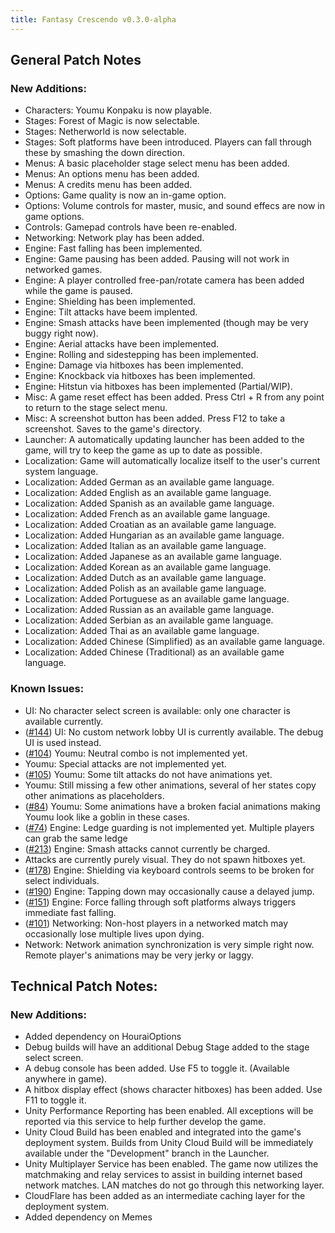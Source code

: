 ```yaml
---
title: Fantasy Crescendo v0.3.0-alpha
---
```

## General Patch Notes

### New Additions:
* Characters: Youmu Konpaku is now playable.
* Stages: Forest of Magic is now selectable.
* Stages: Netherworld is now selectable.
* Stages: Soft platforms have been introduced. Players can fall through these by smashing the down direction.
* Menus: A basic placeholder stage select menu has been added.
* Menus: An options menu has been added.
* Menus: A credits menu has been added.
* Options: Game quality is now an in-game option.
* Options: Volume controls for master, music, and sound effecs are now in game options.
* Controls: Gamepad controls have been re-enabled.
* Networking: Network play has been added.
* Engine: Fast falling has been implemented.
* Engine: Game pausing has been added. Pausing will not work in networked games.
* Engine: A player controlled free-pan/rotate camera has been added while the game is paused.
* Engine: Shielding has been implemented.
* Engine: Tilt attacks have beem implented.
* Engine: Smash attacks have been implemented (though may be very buggy right now).
* Engine: Aerial attacks have been implemented.
* Engine: Rolling and sidestepping has been implemented.
* Engine: Damage via hitboxes has been implemented.
* Engine: Knockback via hitboxes has been implemented.
* Engine: Hitstun via hitboxes has been implemented (Partial/WIP).
* Misc: A game reset effect has been added. Press Ctrl + R from any point to return to the stage select  menu.
* Misc: A screenshot button has been added. Press F12 to take a screenshot. Saves to the game's directory.
* Launcher: A automatically updating launcher has been added to the game, will try to keep the game as up  to date as possible.
* Localization: Game will automatically localize itself to the user's current system language.
* Localization: Added German as an available game language.
* Localization: Added English as an available game language.
* Localization: Added Spanish as an available game language.
* Localization: Added French as an available game language.
* Localization: Added Croatian as an available game language.
* Localization: Added Hungarian as an available game language.
* Localization: Added Italian as an available game language.
* Localization: Added Japanese as an available game language.
* Localization: Added Korean as an available game language.
* Localization: Added Dutch as an available game language.
* Localization: Added Polish as an available game language.
* Localization: Added Portuguese as an available game language.
* Localization: Added Russian as an available game language.
* Localization: Added Serbian as an available game language.
* Localization: Added Thai as an available game language.
* Localization: Added Chinese (Simplified) as an available game language.
* Localization: Added Chinese (Traditional) as an available game language.

### Known Issues:
* UI: No character select screen is available: only one character is available currently.
* ([#144](https://github.com/HouraiTeahouse/FantasyCrescendo/issues/144)) UI: No custom network lobby UI is currently available. The debug UI is used instead.
* ([#104](https://github.com/HouraiTeahouse/FantasyCrescendo/issues/104)) Youmu: Neutral combo is not implemented yet.
* Youmu: Special attacks are not implemented yet.
* ([#105](https://github.com/HouraiTeahouse/FantasyCrescendo/issues/105)) Youmu: Some tilt attacks do not have animations yet.
* Youmu: Still missing a few other animations, several of her states copy other animations as placeholders.
* ([#84](https://github.com/HouraiTeahouse/FantasyCrescendo/issues/84)) Youmu: Some animations have a broken facial animations making Youmu look like a goblin in these cases.
* ([#74](https://github.com/HouraiTeahouse/FantasyCrescendo/issues/74)) Engine: Ledge guarding is not implemented yet. Multiple players can grab the same ledge
* ([#213](https://github.com/HouraiTeahouse/FantasyCrescendo/issues/213)) Engine: Smash attacks cannot currently be charged.
* Attacks are currently purely visual. They do not spawn hitboxes yet.
* ([#178](https://github.com/HouraiTeahouse/FantasyCrescendo/issues/178)) Engine: Shielding via keyboard controls seems to be broken for select individuals.
* ([#190](https://github.com/HouraiTeahouse/FantasyCrescendo/issues/190)) Engine: Tapping down may occasionally cause a delayed jump.
* ([#151](https://github.com/HouraiTeahouse/FantasyCrescendo/issues/151)) Engine: Force falling through soft platforms always triggers immediate fast falling.
* ([#101](https://github.com/HouraiTeahouse/FantasyCrescendo/issues/101)) Networking: Non-host players in a networked match may occasionally lose multiple lives upon dying.
* Network: Network animation synchronization is very simple right now. Remote player's animations may be very jerky or laggy.

## Technical Patch Notes:

### New Additions:
* Added dependency on HouraiOptions
* Debug builds will have an additional Debug Stage added to the stage select screen.
* A debug console has been added. Use F5 to toggle it. (Available anywhere in game).
* A hitbox display effect (shows character hitboxes) has been added. Use F11 to toggle it.
* Unity Performance Reporting has been enabled. All exceptions will be reported via this service to help
  further develop the game.
* Unity Cloud Build has been enabled and integrated into the game's deployment system. Builds from Unity
  Cloud Build will be immediately available under the "Development" branch in the Launcher.
* Unity Multiplayer Service has been enabled. The game now utilizes the matchmaking and relay services to
  assist in building internet based network matches. LAN matches do not go through this networking layer.
* CloudFlare has been added as an intermediate caching layer for the deployment system.
* Added dependency on Memes
